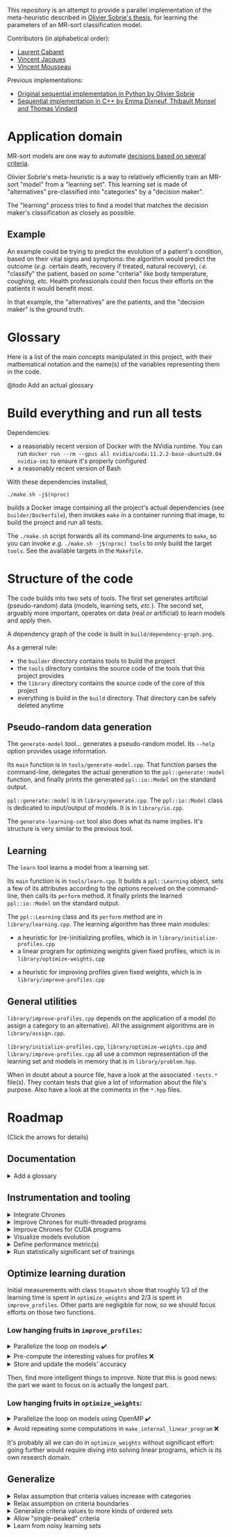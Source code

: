 This repository is an attempt to provide a parallel implementation of the meta-heuristic described in [Olivier Sobrie's thesis](https://tel.archives-ouvertes.fr/tel-01370555/document), for learning the parameters of an MR-sort classification model.

Contributors (in alphabetical order):

- [Laurent Cabaret](http://perso.ecp.fr/~cabaretl/)
- [Vincent Jacques](https://vincent-jacques.net)
- [Vincent Mousseau](https://www.centralesupelec.fr/fr/2EBDCB86-64A4-4747-96E8-C3066CB61F3D)

Previous implementations:

- [Original sequential implementation in Python by Olivier Sobrie](https://github.com/oso/pymcda)
- [Sequential implementation in C++ by Emma Dixneuf, Thibault Monsel and Thomas Vindard](https://github.com/Mostah/fastPL/)

Application domain
==================

MR-sort models are one way to automate [decisions based on several criteria](https://en.wikipedia.org/wiki/Multiple-criteria_decision_analysis).

Olivier Sobrie's meta-heuristic is a way to relatively efficiently train an MR-sort "model" from a "learning set".
This learning set is made of "alternatives" pre-classified into "categories" by a "decision maker".

The "learning" process tries to find a model that matches the decision maker's classification as closely as possible.

Example
-------

An example could be trying to predict the evolution of a patient's condition, based on their vital signs and symptoms: the algorithm would predict the outcome (*e.g.* certain death, recovery if treated, natural recovery), *i.e.* "classify" the patient, based on some "criteria" like body temperature, coughing, *etc.*
Health professionals could then focus their efforts on the patients it would benefit most.

In that example, the "alternatives" are the patients, and the "decision maker" is the ground truth.

Glossary
========

Here is a list of the main concepts manipulated in this project, with their mathematical notation and the name(s) of the variables representing them in the code.

@todo Add an actual glossary

Build everything and run all tests
==================================

Dependencies:

- a reasonably recent version of Docker with the NVidia runtime. You can run `docker run --rm --gpus all nvidia/cuda:11.2.2-base-ubuntu20.04 nvidia-smi` to ensure it's properly configured
- a reasonably recent version of Bash

With these dependencies installed,

    ./make.sh -j$(nproc)

builds a Docker image containing all the project's actual dependencies (see `builder/Dockerfile`), then invokes `make` in a container running that image, to build the project and run all tests.

The `./make.sh` script forwards all its command-line arguments to `make`, so you can invoke *e.g.* `./make.sh -j$(nproc) tools` to only build the target `tools`.
See the available targets in the `Makefile`.

Structure of the code
=====================

The code builds into two sets of tools.
The first set generates artificial (pseudo-random) data (models, learning sets, *etc.*).
The second set, arguably more important, operates on data (real or artificial) to learn models and apply then.

A dependency graph of the code is built in `build/dependency-graph.png`.

As a general rule:

- the `builder` directory contains tools to build the project
- the `tools` directory contains the source code of the tools that this project provides
- the `library` directory contains the source code of the core of this project
- everything is build in the `build` directory. That directory can be safely deleted anytime

Pseudo-random data generation
-----------------------------

The `generate-model` tool... generates a pseudo-random model.
Its `--help` option provides usage information.

Its `main` function is in `tools/generate-model.cpp`.
That function parses the command-line, delegates the actual generation to the `ppl::generate::model` function, and finally prints the generated `ppl::io::Model` on the standard output.

`ppl::generate::model` is in `library/generate.cpp`.
The `ppl::io::Model` class is dedicated to input/output of models.
It is in `library/io.cpp`.

The `generate-learning-set` tool also does what its name implies.
It's structure is very similar to the previous tool.

Learning <!-- @todo Add "and classification" -->
--------

The `learn` tool learns a model from a learning set.

Its `main` function is in `tools/learn.cpp`.
It builds a `ppl::Learning` object, sets a few of its attributes according to the options received on the command-line, then calls its `perform` method.
It finally prints the learned `ppl::io::Model` on the standard output.

The `ppl::Learning` class and its `perform` method are in `library/learning.cpp`.
The learning algorithm has three main modules:

- a heuristic for (re-)initializing profiles, which is in `library/initialize-profiles.cpp`
- a linear program for optimizing weights given fixed profiles, which is in `library/optimize-weights.cpp`
<!-- @todo Should we rename to "optimize weights"? (because it does find optimal weights given fixed profiles) -->
- a heuristic for improving profiles given fixed weights, which is in `library/improve-profiles.cpp`

General utilities
-----------------

`library/improve-profiles.cpp` depends on the application of a model (to assign a category to an alternative).
All the assignment algorithms are in `library/assign.cpp`.

`library/initialize-profiles.cpp`, `library/optimize-weights.cpp` and `library/improve-profiles.cpp` all use a common representation of the learning set and models in memory that is in `library/problem.hpp`.

When in doubt about a source file, have a look at the associated `-tests.*` file(s).
They contain tests that give a lot of information about the file's purpose.
Also have a look at the comments in the `*.hpp` files.

<!-- @todo Write a tool named `classify` to classify a set of alternatives using a model. -->

Roadmap
=======

(Click the arrows for details)

Documentation
-------------

<details>
  <summary>Add a glossary</summary>
  Introduce the vocabulary of the domain in a natural-ish order.
</details>

Instrumentation and tooling
---------------------------

<details>
  <summary>Integrate Chrones</summary>
  The current stopwatch approach is very limited.
  Use Chrones to get more details about how the execution duration is distributed.
</details>

<details>
  <summary>Improve Chrones for multi-threaded programs</summary>
  Currently, Chrones does not make it very explicit that several threads were running concurrently.
  Find a way to improve that, and implement it.
</details>

<details>
  <summary>Improve Chrones for CUDA programs</summary>
  Currently, Chrones does not allow measuring durations in kernel code.
  Allow that.
</details>

<details>
  <summary>Visualize models evolution</summary>
  Visualize the evolution of the accuracies of the models being trained.
  Visualize life events of models (flush, initialize, mutate, mix, improve_profiles, optimize_weights) and how they impact accuracy.
</details>

<details>
  <summary>Define performance metric(s)</summary>
  Define a (set of) metric(s) to rate the performance of the learning algorithm.
  This (these) metric(s) should probably take into account the accuracy reach and the duration to reach it.
  Maybe also the accuracies and training durations of intermediate models.
</details>

<details>
  <summary>Run statistically significant set of trainings</summary>
  Running trainings tests always on the same learning set has the risk of over-optimizing the code for that specific learning set.
  Add scripts to automatically run several training, on several training sets, to rate improvements in a repeatable way.
  Use the metric(s) defined in previous point.
</details>

Optimize learning duration
--------------------------

Initial measurements with class `Stopwatch` show that roughly 1/3 of the learning time is spent in `optimize_weights` and 2/3 is spent in `improve_profiles`.
Other parts are negligible for now, so we should focus efforts on those two functions.

### Low hanging fruits in `improve_profiles`:

<details>
  <summary>Parallelize the loop on models ✔️</summary>
  The loop is embarrassingly parallel.
  This really improved the execution duration, as detailed in <code>OptimizationLog.md</code>.
</details>

<details>
  <summary>Pre-compute the interesting values for profiles ❌</summary>
   ...and make the algorithm choose between them (see description in comment in `improve_model_profile`).
   <p>This should be retried when we have more instrumentation to better understand why it failed.
</details>

<details>
  <summary>Store and update the models' accuracy</summary>
  ...instead of recomputing it again and again. (This may not be a huge improvement because <code>get_accuracy</code> is quite fast)
</details>

Then, find more intelligent things to improve.
Note that this is good news: the part we want to focus on is actually the longest part.

### Low hanging fruits in `optimize_weights`:

<details>
  <summary>Parallelize the loop on models using OpenMP ✔️</summary>
  The loop is embarrassingly parallel.
  This really improved the execution duration, as detailed in <code>OptimizationLog.md</code>.
</details>

<details>
  <summary>Avoid repeating some computations in <code>make_internal_linear_program</code> ❌</summary>
  Keep one `LinearProgram` in memory for each model, and update it.
Also always pass it to the same `glop::LPSolver`, dedicated to this model, to benefit from GLOP's "re-use" feature, that makes it faster to solve a linear problem that's not too different from a previously solved one.
Warning: this will use more host memory.
<p>This was implemented and worked. There was no improvement though, as detailed in <code>OptimizationLog.md</code>.
</details>

It's probably all we can do in `optimize_weights` without significant effort: going further would require diving into solving linear programs, which is its own research domain.

Generalize
----------

<details>
  <summary>Relax assumption that criteria values increase with categories</summary>
  Currently, the code assumes that a higher numerical values on criteria are better than lower numerical values.
  This could be reversed.
  Handle the reversed case.
</details>

<details>
  <summary>Relax assumption on criteria boundaries</summary>
  Currently, the code assumes that numerical values for criteria are between 0 and 1.
  Allow arbitrary ranges.
</details>

<details>
  <summary>Generalize criteria values to more kinds of ordered sets</summary>
  Currently, criteria are real-valued.
  Allow some other kings of ordered sets, like finite set of labels.
</details>

<details>
  <summary>Allow "single-peaked" criteria</summary>
  Single-peaked criteria are those where the good values are in an interval, and high and low numerical values are both bad (*e.g.* blood pressure, where good values are between two bounds, and values outside these bounds are bad).
</details>

<details>
  <summary>Learn from noisy learning sets</summary>
  We currently learn from pseudo-random learning sets that are generated using an MR-sort model.
  It is consequently always possible to reconstruct that model exactly, and to reach 100% accuracy.
  We should handle generation of noisy pseudo-random learning sets that can only be *approximated* by an MR-sort model.
</details>
